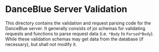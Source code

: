 # DanceBlue Server Validation

This directory contains the validation and request parsing code for the
DanceBlue server. It generally consists of joi schemas for validating requests
and functions to parse request data (i.e. `*Body` to `Parsed*Body`). While these
validation schemas may get data from the database (if necessary), but shall not
modify it.

